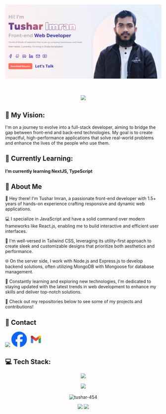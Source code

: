 <p align="center"><img src="https://raw.githubusercontent.com/tushar-454/tushar-454/main/assets/banner.png" /></p>

<h1 align="center">
    <img src="https://readme-typing-svg.herokuapp.com/?font=Righteous&size=35&center=true&vCenter=true&width=500&height=70&duration=4000&lines=Hi+There!+👋;+I'm+Tushar+Imran;+I'm+front-end+developer.;" />
</h1>

## 🚀 My Vision:

I'm on a journey to evolve into a full-stack developer, aiming to bridge the gap between front-end and back-end technologies. My goal is to create impactful, high-performance applications that solve real-world problems and enhance the lives of the people who use them.

## 🌱 Currently Learning:

#### I’m currently learning **NextJS, TypeScript**

## 📣 About Me

👋 Hey there! I'm Tushar Imran, a passionate front-end developer with 1.5+ years of hands-on experience crafting responsive and dynamic web applications.

💻 I specialize in JavaScript and have a solid command over modern frameworks like React.js, enabling me to build interactive and efficient user interfaces.

🎨 I'm well-versed in Tailwind CSS, leveraging its utility-first approach to create sleek and customizable designs that prioritize both aesthetics and performance.

🌐 On the server side, I work with Node.js and Express.js to develop backend solutions, often utilizing MongoDB with Mongoose for database management.

🔧 Constantly learning and exploring new technologies, I'm dedicated to staying updated with the latest trends in web development to enhance my skills and deliver top-notch solutions.

🚀 Check out my repositories below to see some of my projects and contributions!

## 🌹 Contact

<p align="left">
<a href="https://www.linkedin.com/in/tushar454" target="_blank"><img src="https://skillicons.dev/icons?i=linkedin" /></a>
<a href="https://www.facebook.com/profile.php?id=100009068730323" target="_blank"><img src="https://raw.githubusercontent.com/tushar-454/tushar-454/main/assets/facebook.png" width="50" /></a>
<a href="mailto:imtushar454@gmail.com" target="_blank"><img src="https://raw.githubusercontent.com/tushar-454/tushar-454/main/assets/gmail.webp" width="50" /></a>
</p>

## 💻 Tech Stack:

<p align="center">
  <img src="https://skillicons.dev/icons?i=html,css,bootstrap,tailwind,js,typescript,react,vue,nextjs,nodejs,express,mongodb,git,github,firebase,vscode,postman,md" />
</p>
<div align="center">

<img src="http://github-profile-summary-cards.vercel.app/api/cards/profile-details?username=tushar-454&theme=dark" />

</div>

<p align="center"><img align="center" src="https://github-readme-streak-stats.herokuapp.com/?user=tushar-454&theme=dark" alt="tushar-454" /></p>

<div align="center">

<img src="http://github-profile-summary-cards.vercel.app/api/cards/stats?username=tushar-454&theme=dark" />

<img src="http://github-profile-summary-cards.vercel.app/api/cards/repos-per-language?username=tushar-454&theme=dark" />

</div>
